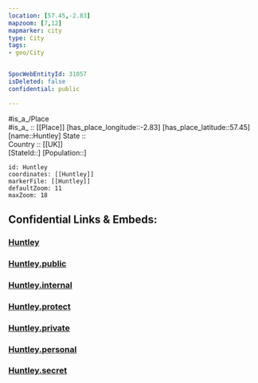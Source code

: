 ```yaml
---
location: [57.45,-2.83] 
mapzoom: [7,12] 
mapmarker: city 
type: City
tags:
- geo/City


SpocWebEntityId: 31057
isDeleted: false
confidential: public

---
```

#is_a_/Place  
#is_a_ :: [[Place]] 
[has_place_longitude::-2.83] 
[has_place_latitude::57.45] 
[name::Huntley] 
State ::  
Country :: [[UK]]  
[StateId::] 
[Population::] 



```leaflet
id: Huntley
coordinates: [[Huntley]] 
markerFile: [[Huntley]] 
defaultZoom: 11 
maxZoom: 18
```


## Confidential Links & Embeds: 

### [Huntley](/_Standards/Earth/Continent/Europe/Europe~North/UK/Scotland/counties~Scotland/Aberdeenshire/cities~Aberdeenshire/Huntley.md) 

### [Huntley.public](/_public/Earth/Continent/Europe/Europe~North/UK/Scotland/counties~Scotland/Aberdeenshire/cities~Aberdeenshire/Huntley.public.md) 

### [Huntley.internal](/_internal/Earth/Continent/Europe/Europe~North/UK/Scotland/counties~Scotland/Aberdeenshire/cities~Aberdeenshire/Huntley.internal.md) 

### [Huntley.protect](/_protect/Earth/Continent/Europe/Europe~North/UK/Scotland/counties~Scotland/Aberdeenshire/cities~Aberdeenshire/Huntley.protect.md) 

### [Huntley.private](/_private/Earth/Continent/Europe/Europe~North/UK/Scotland/counties~Scotland/Aberdeenshire/cities~Aberdeenshire/Huntley.private.md) 

### [Huntley.personal](/_personal/Earth/Continent/Europe/Europe~North/UK/Scotland/counties~Scotland/Aberdeenshire/cities~Aberdeenshire/Huntley.personal.md) 

### [Huntley.secret](/_secret/Earth/Continent/Europe/Europe~North/UK/Scotland/counties~Scotland/Aberdeenshire/cities~Aberdeenshire/Huntley.secret.md)

